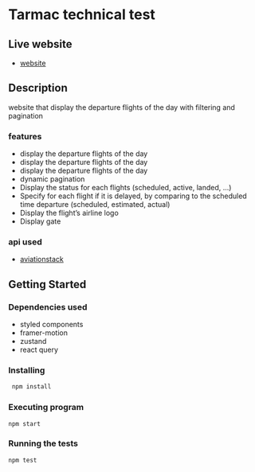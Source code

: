 # Tarmac technical test

## Live website

- [website](http://tarmac.surge.sh)

## Description

website that display the departure flights of the day with filtering and pagination

### features

- display the departure flights of the day
- display the departure flights of the day
- display the departure flights of the day
- dynamic pagination
- Display the status for each flights (scheduled, active, landed, ...)
- Specify for each flight if it is delayed, by comparing to the scheduled time departure (scheduled, estimated, actual)
- Display the flight’s airline logo
- Display gate

### api used

- [aviationstack](https://aviationstack.com/documentation)

## Getting Started

### Dependencies used

- styled components
- framer-motion
- zustand
- react query

### Installing

```bash
 npm install
```

### Executing program

```
npm start
```

### Running the tests

```
npm test
```
